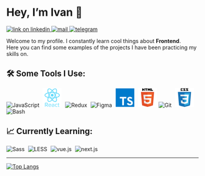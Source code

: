 # Hey, I’m Ivan 👋

<a href="https://linkedin.com/in/ivan-gorobec-4437791ba">
<img src="https://img.shields.io/badge/-IvanGorobec-blue?style=flat-for-the-badge&logo=linkedin&logoColor=white&link=https://linkedin.com/in/ivan-gorobec-4437791ba/" alt="link on linkedin">
</a>

<a href="mailto:work.gorobec@gmail.com">
<img src="https://img.shields.io/badge/work.gorobec@gmail.com-D14836?style=flat-for-the-badge&logo=gmail&logoColor=white&link=mailto:work.gorobec@gmail.com" alt="mail">
</a>

<a href="https://t.me/navi_sparrow94">
<img src="https://img.shields.io/badge/navi_sparrow94-2CA5E0?style=flat-for-the-badge&logo=telegram&logoColor=white?link=https://t.me/navi_sparrow94" alt="telegram">
</a>

Welcome to my profile. I constantly learn cool things about **Frontend**.<br>
Here you can find some examples of the projects I have been practicing my skills on.

## 🛠️ Some Tools I Use:
<p dir="auto">
<img src="https://raw.githubusercontent.com/jmnote/z-icons/master/svg/javascript.svg" width="50" height="50" alt="JavaScript" style="margin-right: 5px">
<img src="https://raw.githubusercontent.com/devicons/devicon/master/icons/react/react-original-wordmark.svg" width="50" height="50" alt="React.js" style="margin-right: 5px">
<img src="https://cdn.jsdelivr.net/gh/devicons/devicon/icons/redux/redux-original.svg" width="50" height="50" alt="Redux" style="margin-right: 5px">
<img src="https://cdn.jsdelivr.net/gh/devicons/devicon/icons/figma/figma-original.svg" width="50" height="50" alt="Figma" style="margin-right: 5px">
<img src="https://raw.githubusercontent.com/devicons/devicon/master/icons/typescript/typescript-original.svg" width="50" height="50" alt="TypeScript" style="margin-right: 5px">
<img src="https://raw.githubusercontent.com/devicons/devicon/master/icons/html5/html5-original-wordmark.svg" width="50" height="50" alt="HTML5">
<img src="https://cdn.jsdelivr.net/gh/devicons/devicon/icons/git/git-original.svg" width="50" height="50" alt="Git" style="margin-right: 5px">
<img src="https://raw.githubusercontent.com/devicons/devicon/master/icons/css3/css3-original-wordmark.svg" width="50" height="50" alt="CSS3" style="margin-right: 5px">
<img src="https://camo.githubusercontent.com/bbb327d6ba7708520eaafd13396fed64d73bf5df5c4cdd0ba03cf0843f7a9340/68747470733a2f2f7777772e766563746f726c6f676f2e7a6f6e652f6c6f676f732f676e755f626173682f676e755f626173682d69636f6e2e737667" width="50" height="50" alt="Bash" style="margin-right: 5px;">
 </p>

 ## 📈 Currently Learning:
<p dir="auto">
<img src="https://cdn.jsdelivr.net/gh/devicons/devicon/icons/sass/sass-original.svg" width="60" height="60" alt="Sass" style="margin-right: 5px">
<img src="https://cdn.jsdelivr.net/gh/devicons/devicon/icons/less/less-plain-wordmark.svg" width="60" height="60" alt="LESS" style="margin-right: 5px">
<img src="https://cdn.jsdelivr.net/gh/devicons/devicon/icons/vuejs/vuejs-original-wordmark.svg" width="60" height="60" alt="vue.js" style="margin-right: 5px">
<img src="https://cdn.jsdelivr.net/gh/devicons/devicon/icons/nextjs/nextjs-original-wordmark.svg" width="60" height="60" alt="next.js" style="margin-right: 5px">
</p>

---

[![Top Langs](https://github-readme-stats.vercel.app/api/top-langs/?username=NaviSparrow&layout=compact)](https://github.com/anuraghazra/github-readme-stats)
